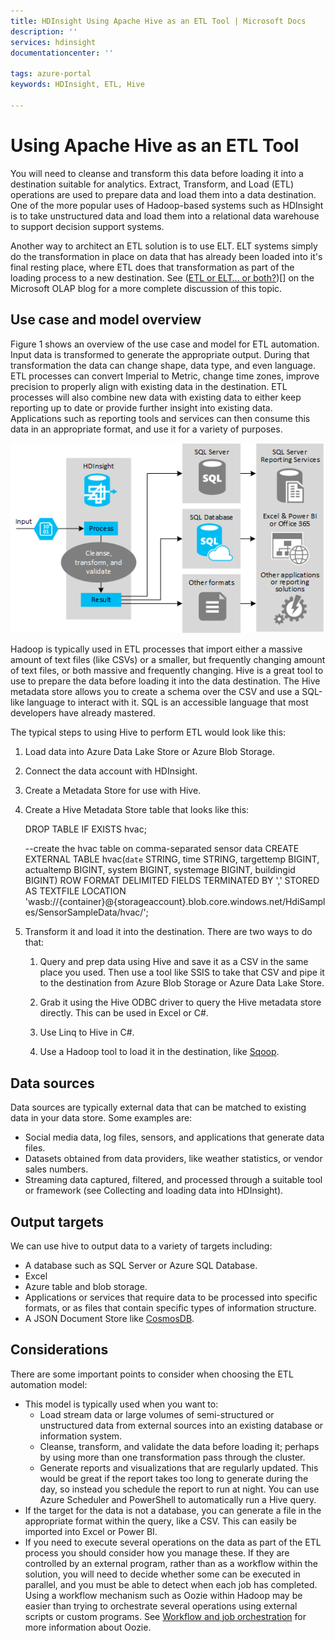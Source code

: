 ```yaml
---
title: HDInsight Using Apache Hive as an ETL Tool | Microsoft Docs
description: ''
services: hdinsight
documentationcenter: ''

tags: azure-portal
keywords: HDInsight, ETL, Hive

---
```

# Using Apache Hive as an ETL Tool

You will need to cleanse and transform this data before loading it into a destination suitable for analytics. Extract, Transform, and Load (ETL) operations  are used to prepare data and load them into a data destination.  One of the more popular uses of Hadoop-based systems such as HDInsight is to take unstructured data and load them into a relational data warehouse to support decision support systems. 

Another way to architect an ETL solution is to use ELT.  ELT systems simply do the transformation in place on data that has already been loaded into it's final resting place, where ETL does that transformation as part of the loading process to a new destination.  See (<a href="https://msolap.wordpress.com/2014/03/02/etl-or-elt-or-both/">ETL or ELT… or both?</a>)[] on the Microsoft OLAP blog for a more complete discussion of this topic.


## Use case and model overview
Figure 1 shows an overview of the use case and model for ETL automation. Input data is transformed to generate the appropriate output.  During that transformation the data can change shape, data type, and even language.  ETL processes can convert Imperial to Metric, change time zones, improve precision to properly align with existing data in the destination.  ETL processes will also combine new data with existing data to either keep reporting up to date or provide further insight into existing data.  Applications such as reporting tools and services can then consume this data in an appropriate format, and use it for a variety of purposes.

![Apache Hive as ETL](./media/hdinsight-using-apache-hive-as-an-etl-tool/hdinsight-etl-architecture.png)

Hadoop is typically used in ETL processes that import either a massive amount of text files (like CSVs) or a smaller, but frequently changing amount of text files, or both massive and frequently changing.  Hive is a great tool to use to prepare the data before loading it into the data destination.  The Hive metadata store allows you to create a schema over the CSV and use a SQL-like language to interact with it.  SQL is an accessible language that most developers have already mastered.

The typical steps to using Hive to perform ETL would look like this:

1)  Load data into Azure Data Lake Store or Azure Blob Storage.

2)  Connect the data account with HDInsight.

3)  Create a Metadata Store for use with Hive.

4)  Create a Hive Metadata Store table that looks like this:

    DROP TABLE IF EXISTS hvac;

    --create the hvac table on comma-separated sensor data
    CREATE EXTERNAL TABLE hvac(`date` STRING, time STRING, targettemp BIGINT,
        actualtemp BIGINT, 
        system BIGINT, 
        systemage BIGINT, 
        buildingid BIGINT)
    ROW FORMAT DELIMITED FIELDS TERMINATED BY ',' 
    STORED AS TEXTFILE LOCATION 'wasb://{container}@{storageaccount}.blob.core.windows.net/HdiSamples/SensorSampleData/hvac/';

5)  Transform it and load it into the destination.  There are two ways to do that:

    1)  Query and prep data using Hive and save it as a CSV in the same place you used.  Then use a tool like SSIS to take that CSV and pipe it to the destination from Azure Blob Storage or Azure Data Lake Store.

    2)  Grab it using the Hive ODBC driver to query the Hive metadata store directly.  This can be used in Excel or C#.

    3) Use Linq to Hive in C#.

    4) Use a Hadoop tool to load it in the destination, like <a href="https://docs.microsoft.com/en-us/azure/hdinsight/hdinsight-use-sqoop-mac-linux">Sqoop</a>.


## Data sources
Data sources are typically external data that can be matched to existing data in your data store. Some examples are:
* Social media data, log files, sensors, and applications that generate data files.
* Datasets obtained from data providers, like weather statistics, or vendor sales numbers.
* Streaming data captured, filtered, and processed through a suitable tool or framework (see Collecting and loading data into HDInsight).

## Output targets
We can use hive to output data to a variety of targets including:
* A database such as SQL Server or Azure SQL Database.
* Excel
* Azure table and blob storage.
* Applications or services that require data to be processed into specific formats, or as files that contain specific types of information structure.
* A JSON Document Store like <a href="https://azure.microsoft.com/en-us/services/cosmos-db/">CosmosDB</a>.

## Considerations
There are some important points to consider when choosing the ETL automation model:
* This model is typically used when you want to:
    * Load stream data or large volumes of semi-structured or unstructured data from external sources into an existing database or information system.
    * Cleanse, transform, and validate the data before loading it; perhaps by using more than one transformation pass through the cluster.
    * Generate reports and visualizations that are regularly updated.  This would be great if the report takes too long to generate during the day, so instead you schedule the report to run at night.  You can use Azure Scheduler and PowerShell to automatically run a Hive query.
* If the target for the data is not a database, you can generate a file in the appropriate format within the query, like a CSV. This can easily be imported into Excel or Power BI.
* If you need to execute several operations on the data as part of the ETL process you should consider how you manage these. If they are controlled by an external program, rather than as a workflow within the solution, you will need to decide whether some can be executed in parallel, and you must be able to detect when each job has completed. Using a workflow mechanism such as Oozie within Hadoop may be easier than trying to orchestrate several operations using external scripts or custom programs. See <a href="https://msdn.microsoft.com/en-us/library/dn749829.aspx">Workflow and job orchestration</a> for more information about Oozie.

